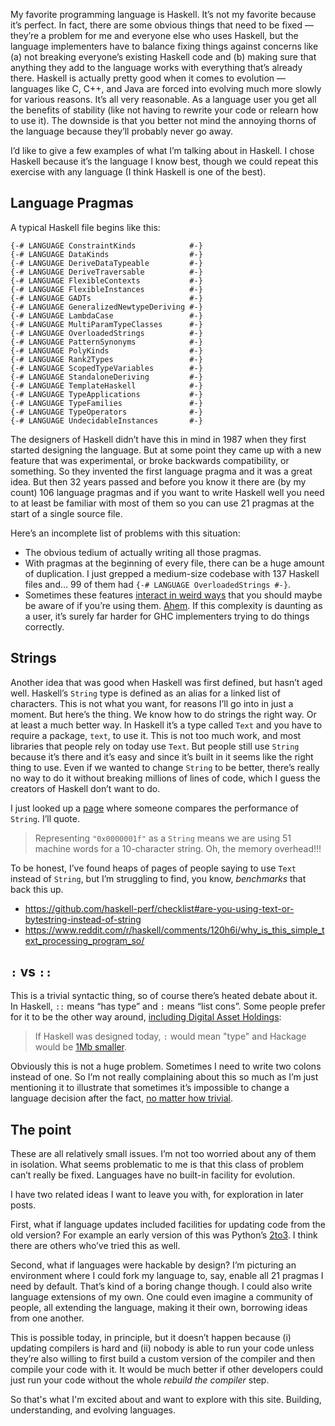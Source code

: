 My favorite programming language is Haskell. It’s not my favorite because it’s perfect. In fact, there are some obvious things that need to be fixed — they’re a problem for me and everyone else who uses Haskell, but the language implementers have to balance fixing things against concerns like (a) not breaking everyone’s existing Haskell code and (b) making sure that anything they add to the language works with everything that’s already there. Haskell is actually pretty good when it comes to evolution — languages like C, C++, and Java are forced into evolving much more slowly for various reasons. It’s all very reasonable. As a language user you get all the benefits of stability (like not having to rewrite your code or relearn how to use it). The downside is that you better not mind the annoying thorns of the language because they’ll probably never go away.

I’d like to give a few examples of what I’m talking about in Haskell. I chose Haskell because it’s the language I know best, though we could repeat this exercise with any language (I think Haskell is one of the best).


## Language Pragmas

A typical Haskell file begins like this:

```Caption: Figure 1: Language extensions
{-# LANGUAGE ConstraintKinds            #-}
{-# LANGUAGE DataKinds                  #-}
{-# LANGUAGE DeriveDataTypeable         #-}
{-# LANGUAGE DeriveTraversable          #-}
{-# LANGUAGE FlexibleContexts           #-}
{-# LANGUAGE FlexibleInstances          #-}
{-# LANGUAGE GADTs                      #-}
{-# LANGUAGE GeneralizedNewtypeDeriving #-}
{-# LANGUAGE LambdaCase                 #-}
{-# LANGUAGE MultiParamTypeClasses      #-}
{-# LANGUAGE OverloadedStrings          #-}
{-# LANGUAGE PatternSynonyms            #-}
{-# LANGUAGE PolyKinds                  #-}
{-# LANGUAGE Rank2Types                 #-}
{-# LANGUAGE ScopedTypeVariables        #-}
{-# LANGUAGE StandaloneDeriving         #-}
{-# LANGUAGE TemplateHaskell            #-}
{-# LANGUAGE TypeApplications           #-}
{-# LANGUAGE TypeFamilies               #-}
{-# LANGUAGE TypeOperators              #-}
{-# LANGUAGE UndecidableInstances       #-}
```

The designers of Haskell didn’t have this in mind in 1987 when they first started designing the language. But at some point they came up with a new feature that was experimental, or broke backwards compatibility, or something. So they invented the first language pragma and it was a great idea. But then 32 years passed and before you know it there are (by my count) 106 language pragmas and if you want to write Haskell well you need to at least be familiar with most of them so you can use 21 pragmas at the start of a single source file.

Here’s an incomplete list of problems with this situation:

- The obvious tedium of actually writing all those pragmas.
- With pragmas at the beginning of every file, there can be a huge amount of duplication. I just grepped a medium-size codebase with 137 Haskell files and… 99 of them had `{-# LANGUAGE OverloadedStrings #-}`.
- Sometimes these features [interact in weird ways](https://twitter.com/totbwf/status/1455684517117583370) that you should maybe be aware of if you’re using them. [Ahem](https://gitlab.haskell.org/ghc/ghc/issues/1496). If this complexity is daunting as a user, it’s surely far harder for GHC implementers trying to do things correctly.

## Strings

Another idea that was good when Haskell was first defined, but hasn’t aged well. Haskell’s `String` type is defined as an alias for a linked list of characters. This is not what you want, for reasons I’ll go into in just a moment. But here’s the thing. We know how to do strings the right way. Or at least a much better way. In Haskell it’s a type called `Text` and you have to require a package, `text`, to use it. This is not too much work, and most libraries that people rely on today use `Text`. But people still use `String`  because it’s there and it’s easy and since it’s built in it seems like the right thing to use. Even if we wanted to change `String` to be better, there’s really no way to do it without breaking millions of lines of code, which I guess the creators of Haskell don’t want to do.

I just looked up a [page](https://jship.github.io/posts/2017-08-10-writing-performant-haskell-part-2.html) where someone compares the performance of `String`. I’ll quote.


> Representing `"0x0000001f"` as a `String` means we are using 51 machine words for a 10-character string. Oh, the memory overhead!!!

To be honest, I’ve found heaps of pages of people saying to use `Text`  instead of `String`, but I’m struggling to find, you know, *benchmarks* that back this up.

- https://github.com/haskell-perf/checklist#are-you-using-text-or-bytestring-instead-of-string
- https://www.reddit.com/r/haskell/comments/120h6i/why_is_this_simple_text_processing_program_so/


## `:` vs `::`

This is a trivial syntactic thing, so of course there’s heated debate about it. In Haskell, `::` means “has type” and `:` means “list cons”. Some people prefer for it to be the other way around, [including Digital Asset Holdings](https://medium.com/daml-driven/four-tweaks-to-improve-haskell-b1de9c87f816):


> If Haskell was designed today, `:` would mean "type" and Hackage would be [1Mb smaller](https://neilmitchell.blogspot.com/2018/11/counting-cost-of-colons-in-haskell.html).

Obviously this is not a huge problem. Sometimes I need to write two colons instead of one. So I’m not really complaining about this so much as I’m just mentioning it to illustrate that sometimes it’s impossible to change a language decision after the fact, [no matter how trivial](https://github.com/ghc-proposals/ghc-proposals/pull/118).

## The point

These are all relatively small issues. I’m not too worried about any of them in isolation. What seems problematic to me is that this class of problem can’t really be fixed. Languages have no built-in facility for evolution.

I have two related ideas I want to leave you with, for exploration in later posts.

First, what if language updates included facilities for updating code from the old version? For example an early version of this was Python’s [2to3](https://docs.python.org/2/library/2to3.html). I think there are others who’ve tried this as well.

Second, what if languages were hackable by design? I’m picturing an environment where I could fork my language to, say, enable all 21 pragmas I need by default. That’s kind of a boring change though. I could also write language extensions of my own. One could even imagine a community of people, all extending the language, making it their own, borrowing ideas from one another.

This is possible today, in principle, but it doesn’t happen because (i) updating compilers is hard and (ii) nobody is able to run your code unless they’re also willing to first build a custom version of the compiler and then compile your code with it. It would be much better if other developers could just run your code without the whole *rebuild the compiler* step.

So that's what I'm excited about and want to explore with this site. Building, understanding, and evolving languages.
